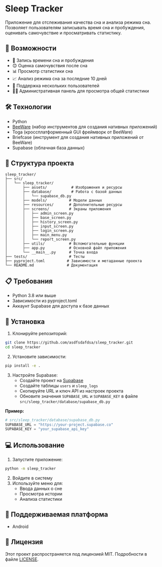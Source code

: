 # Sleep Tracker

Приложение для отслеживания качества сна и анализа режима сна. Позволяет пользователям записывать время сна и пробуждения, оценивать самочувствие и просматривать статистику.

## 🌟 Возможности

- 📝 Запись времени сна и пробуждения
- 😊 Оценка самочувствия после сна
- 📊 Просмотр статистики сна
- 📈 Анализ режима сна за последние 10 дней
- 👥 Поддержка нескольких пользователей
- 👨‍💼 Административная панель для просмотра общей статистики

## 🛠 Технологии

- Python
- [BeeWare](https://beeware.org/) (набор инструментов для создания нативных приложений)
- Toga (кроссплатформенный GUI фреймворк от BeeWare)
- Briefcase (инструмент для создания нативных приложений от BeeWare)
- Supabase (облачная база данных)


## 📁 Структура проекта

```
sleep_tracker/
├── src/
│   └── sleep_tracker/
│       ├── assets/           # Изображения и ресурсы
│       ├── database/         # Работа с базой данных
│       │   └── supabase_db.py
│       ├── models/          # Модели данных
│       ├── resources/       # Дополнительные ресурсы
│       ├── screens/         # Экраны приложения
│       │   ├── admin_screen.py
│       │   ├── base_screen.py
│       │   ├── history_screen.py
│       │   ├── input_screen.py
│       │   ├── login_screen.py
│       │   ├── main_menu.py
│       │   └── report_screen.py
│       ├── utils/           # Вспомогательные функции
│       ├── app.py           # Основной файл приложения
│       └── __main__.py      # Точка входа
├── tests/                   # Тесты
├── pyproject.toml          # Зависимости и метаданные проекта
└── README.md               # Документация
```

## 📋 Требования

- Python 3.8 или выше
- Зависимости из pyproject.toml
- Аккаунт Supabase для доступа к базе данных

## 🚀 Установка

1. Клонируйте репозиторий:
```bash
git clone https://github.com/asdfsdafdsa/sleep_tracker.git
cd sleep_tracker
```

2. Установите зависимости:
```bash
pip install -e .
```

3. Настройте Supabase:
   - Создайте проект на [Supabase](https://supabase.com)
   - Создайте таблицы `users` и `sleep_logs`
   - Скопируйте URL и ключ API из настроек проекта
   - Обновите значения `SUPABASE_URL` и `SUPABASE_KEY` в файле `src/sleep_tracker/database/supabase_db.py`

**Пример:**
```python
# src/sleep_tracker/database/supabase_db.py
SUPABASE_URL = "https://your-project.supabase.co"
SUPABASE_KEY = "your_supabase_api_key"
```

## 💻 Использование

1. Запустите приложение:
```bash
python -m sleep_tracker
```

2. Войдите в систему
3. Используйте меню для:
   - Ввода данных о сне
   - Просмотра истории
   - Анализа статистики

## 📱 Поддерживаемая платформа

- Android


## 📄 Лицензия

Этот проект распространяется под лицензией MIT. Подробности в файле [LICENSE](LICENSE).
